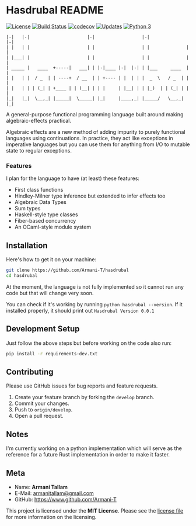 # Hasdrubal README

[![License](https://img.shields.io/github/license/Naereen/StrapDown.js.svg)](https://github.com/Naereen/StrapDown.js/blob/master/LICENSE) [![Build Status](https://travis-ci.com/Armani-T/hasdrubal.svg?branch=main)](https://travis-ci.com/Armani-T/hasdrubal) [![codecov](https://codecov.io/gh/Armani-T/hasdrubal/branch/main/graph/badge.svg?token=AJVzAMeQAP)](https://codecov.io/gh/Armani-T/hasdrubal) [![Updates](https://pyup.io/repos/github/Armani-T/hasdrubal/shield.svg)](https://pyup.io/repos/github/Armani-T/hasdrubal/) [![Python 3](https://pyup.io/repos/github/Armani-T/hasdrubal/python-3-shield.svg)](https://pyup.io/repos/github/Armani-T/hasdrubal/)

```
|-|   |-|                      |-|                  |-|              |-|
| |   | |                      | |                  | |              | |
| |___| |                      | |                  | |              | |
| _____ |   ____  +-----|   ___| | |-|____ |-|  |-| | |___     ____  | |
| |   | |  / _  | | ----+  / __  | | +---- | |  | | |  _  \   / _  | | |
| |   | | | (_| | +____ | | (__| | | |     | |__| | | |_)  | | (_| | | |
|_|   |_|  \__,_| |_____|  \_____| |_|     |____,_| |_____/   \__,_| |_|
```

A general-purpose functional programming language built around making algebraic-effects practical.

Algebraic effects are a new method of adding impurity to purely functional languages using continuations. In practice, they act like exceptions in imperative languages but you can use them for anything from I/O to mutable state to regular exceptions.

### Features

I plan for the language to have (at least) these features:

- First class functions
- Hindley-Milner type inference but extended to infer effects too
- Algebraic Data Types
- Sum types
- Haskell-style type classes
- Fiber-based concurrency
- An OCaml-style module system

## Installation

Here's how to get it on your machine:

```bash
git clone https://github.com/Armani-T/hasdrubal
cd hasdrubal
```

At the moment, the language is not fully implemented so it cannot run any code but that will change very soon.

You can check if it's working by running `python hasdrubal --version`. If it installed properly, it should print out `Hasdrubal Version 0.0.1`

## Development Setup

Just follow  the above steps but before working on the code also run:

```bash
pip install -r requirements-dev.txt
```

## Contributing

Please use GitHub issues for bug reports and feature requests.

1. Create your feature branch by forking the `develop` branch.
3. Commit your changes.
4. Push to `origin/develop`.
5. Open a pull request.

## Notes

I'm currently working on a python implementation which will serve as the reference for a future Rust implementation in order to make it faster.

## Meta

- Name: **Armani Tallam**
- E-Mail: armanitallam@gmail.com
- GitHub: <https://www.github.com/Armani-T>

This project is licensed under the **MIT License**. Please see the [license file](LICENSE) for more information on the licensing.
